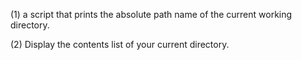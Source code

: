 (1) a script that prints the absolute path name of the current working directory.

(2) Display the contents list of your current directory.
